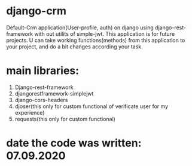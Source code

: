 # django-crm
Default-Crm application(User-profile, auth) on django using django-rest-framework with out utilits of simple-jwt.
This application is for future projects. U can take working functions(methods) from this application to your project, 
and do a bit changes according your task.

# main libraries:
1) Django-rest-framework
2) djangorestframework-simplejwt
3) django-cors-headers
4) djoser(this only for custom functional of verificate user for my experience)
5) requests(this only for custom functional)

# date the code was written: 07.09.2020
